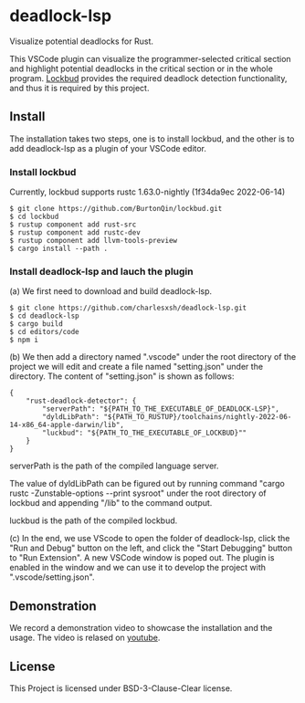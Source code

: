 # deadlock-lsp
Visualize potential deadlocks for Rust. 

This VSCode plugin can visualize the programmer-selected critical section and highlight potential deadlocks in the critical section or in the whole program. [Lockbud](https://github.com/BurtonQin/lockbud) provides the required deadlock detection functionality, and thus it is required by this project.  

## Install

The installation takes two steps, one is to install lockbud, and the other is to add deadlock-lsp as a plugin of your VSCode editor. 

### Install lockbud
Currently, lockbud supports rustc 1.63.0-nightly (1f34da9ec 2022-06-14)
```
$ git clone https://github.com/BurtonQin/lockbud.git
$ cd lockbud
$ rustup component add rust-src
$ rustup component add rustc-dev
$ rustup component add llvm-tools-preview
$ cargo install --path .
```

### Install deadlock-lsp and lauch the plugin

(a) We first need to download and build deadlock-lsp. 
```
$ git clone https://github.com/charlesxsh/deadlock-lsp.git
$ cd deadlock-lsp
$ cargo build
$ cd editors/code
$ npm i
```

(b) We then add a directory named ".vscode" under the root directory of the project we will edit and 
create a file named "setting.json" under the directory. 
The content of "setting.json" is shown as follows:

```
{
    "rust-deadlock-detector": {
        "serverPath": "${PATH_TO_THE_EXECUTABLE_OF_DEADLOCK-LSP}",
        "dyldLibPath": "${PATH_TO_RUSTUP}/toolchains/nightly-2022-06-14-x86_64-apple-darwin/lib",
        "luckbud": "${PATH_TO_THE_EXECUTABLE_OF_LOCKBUD}""
    }
}

```
serverPath is the path of the compiled language server. 

The value of dyldLibPath can be figured out by running command "cargo rustc -Zunstable-options --print  sysroot"
under the root directory of lockbud and appending "/lib" to the command output. 

luckbud is the path of the compiled lockbud. 

(c) In the end, we use VScode to open the folder of deadlock-lsp, click the "Run and Debug" button on the left, and click 
the "Start Debugging" button to "Run Extension". A new VSCode window is poped out. The plugin is enabled in the window
and we can use it to develop the project with ".vscode/setting.json". 

## Demonstration

We record a demonstration video to showcase the installation and the usage. 
The video is relased on [youtube](https://www.youtube.com/watch?v=FidSnF_I2uE).

## License
This Project is licensed under BSD-3-Clause-Clear license.